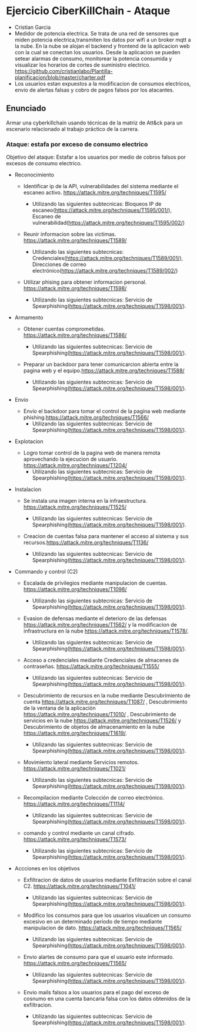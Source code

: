 # Ejercicio CiberKillChain - Ataque

 * Cristian Garcia
 * Medidor de potencia electrica. Se trata de una red de sensores que miden potencia electrica,transmiten los datos por wifi a un broker mqtt a la nube.
 En la nube se alojan el backend y frontend de la aplicacion web con la cual se conectan los usuarios.
 Desde la aplicacion se pueden setear alarmas de consumo, monitorear la potencia consumida y visualizar los horarios de cortes de suministro electrico.
 https://github.com/cristianlabo/Plantilla-planificacion/blob/master/charter.pdf 
 * Los usuarios estan expuestos a la modificacion de consumos electricos, envio de alertas falsas y cobro de pagos falsos por los atacantes.



## Enunciado

Armar una cyberkillchain usando técnicas de la matriz de Att&ck para un escenario relacionado al trabajo práctico de la carrera.

### Ataque: estafa por exceso de consumo electrico

Objetivo del ataque: Estafar a los usuarios por medio de cobros falsos por excesos de consumo electrico.

* Reconocimiento
  
  - Identificar ip de la API, vulnerabilidades del sistema mediante el escaneo activo. https://attack.mitre.org/techniques/T1595/
     - Utilizando las siguientes subtecnicas: Bloqueos IP de escaneo(https://attack.mitre.org/techniques/T1595/001/), Escaneo de vulnerabilidad(https://attack.mitre.org/techniques/T1595/002/)

  - Reunir informacion sobre las victimas. https://attack.mitre.org/techniques/T1589/
     - Utilizando las siguientes subtecnicas: Credenciales(https://attack.mitre.org/techniques/T1589/001/), Direcciones de correo electrónico(https://attack.mitre.org/techniques/T1589/002/)

  - Utilizar phising para obtener informacion personal. https://attack.mitre.org/techniques/T1598/
     - Utilizando las siguientes subtecnicas: Servicio de Spearphishing(https://attack.mitre.org/techniques/T1598/001/).
       
* Armamento
  
  - Obtener cuentas comprometidas. https://attack.mitre.org/techniques/T1586/
    - Utilizando las siguientes subtecnicas: Servicio de Spearphishing(https://attack.mitre.org/techniques/T1598/001/).

  - Preparar un backdoor para tener comunicarcion abierta entre la pagina web y el equipo.https://attack.mitre.org/techniques/T1588/
    - Utilizando las siguientes subtecnicas: Servicio de Spearphishing(https://attack.mitre.org/techniques/T1598/001/).
  
* Envio
  - Envío el backdoor para tomar el control de la pagina web mediante phishing.https://attack.mitre.org/techniques/T1566/
    - Utilizando las siguientes subtecnicas: Servicio de Spearphishing(https://attack.mitre.org/techniques/T1598/001/).
  
* Explotacion
  
  - Logro tomar control de la pagina web de manera remota aprovechando la ejecucion de usuario. https://attack.mitre.org/techniques/T1204/
    - Utilizando las siguientes subtecnicas: Servicio de Spearphishing(https://attack.mitre.org/techniques/T1598/001/).
  
* Instalacion
   
  - Se instala una imagen interna en la infraestructura. https://attack.mitre.org/techniques/T1525/
    - Utilizando las siguientes subtecnicas: Servicio de Spearphishing(https://attack.mitre.org/techniques/T1598/001/).

  - Creacion de cuentas falsa para mantener el acceso al sistema y sus recursos.https://attack.mitre.org/techniques/T1136/
    - Utilizando las siguientes subtecnicas: Servicio de Spearphishing(https://attack.mitre.org/techniques/T1598/001/).
    

* Commando y control (C2)
  
  - Escalada de privilegios mediante manipulacion de cuentas. https://attack.mitre.org/techniques/T1098/
    - Utilizando las siguientes subtecnicas: Servicio de Spearphishing(https://attack.mitre.org/techniques/T1598/001/).
      
  - Evasion de defensas mediante el deterioro de las defensas https://attack.mitre.org/techniques/T1562/  y la modificacion de infrastructura en la nube https://attack.mitre.org/techniques/T1578/.
    - Utilizando las siguientes subtecnicas: Servicio de Spearphishing(https://attack.mitre.org/techniques/T1598/001/).

  - Acceso a credenciales mediante Credenciales de almacenes de contraseñas. https://attack.mitre.org/techniques/T1555/
    - Utilizando las siguientes subtecnicas: Servicio de Spearphishing(https://attack.mitre.org/techniques/T1598/001/).

  - Descubrimiento de recursos en la nube mediante Descubrimiento de cuenta https://attack.mitre.org/techniques/T1087/ , Descubrimiento de la ventana de la aplicación https://attack.mitre.org/techniques/T1010/ , Descubrimiento de servicios en la nube https://attack.mitre.org/techniques/T1526/ y Descubrimiento de objetos de almacenamiento en la nube https://attack.mitre.org/techniques/T1619/.
    - Utilizando las siguientes subtecnicas: Servicio de Spearphishing(https://attack.mitre.org/techniques/T1598/001/).

  - Movimiento lateral mediante Servicios remotos. https://attack.mitre.org/techniques/T1021/
    - Utilizando las siguientes subtecnicas: Servicio de Spearphishing(https://attack.mitre.org/techniques/T1598/001/).

  - Recompilacion mediante Colección de correo electrónico. https://attack.mitre.org/techniques/T1114/
    - Utilizando las siguientes subtecnicas: Servicio de Spearphishing(https://attack.mitre.org/techniques/T1598/001/).

  - comando y control mediante un canal cifrado. https://attack.mitre.org/techniques/T1573/
    - Utilizando las siguientes subtecnicas: Servicio de Spearphishing(https://attack.mitre.org/techniques/T1598/001/).

  
* Accciones en los objetivos
  
  - Exfiltracion de datos de usuarios mediante Exfiltración sobre el canal C2. https://attack.mitre.org/techniques/T1041/
    - Utilizando las siguientes subtecnicas: Servicio de Spearphishing(https://attack.mitre.org/techniques/T1598/001/).

  - Modifico los consumos para que los usuarios visualicen un consumo excesivo en un determinado periodo de tiempo mediante manipulacion de dato. https://attack.mitre.org/techniques/T1565/
    - Utilizando las siguientes subtecnicas: Servicio de Spearphishing(https://attack.mitre.org/techniques/T1598/001/).

  - Envio alartes de consumo para que el usuario este informado. https://attack.mitre.org/techniques/T1565/
    - Utilizando las siguientes subtecnicas: Servicio de Spearphishing(https://attack.mitre.org/techniques/T1598/001/).

  - Envio mails falsos a los usuarios para el pago del exceso de cosnumo en una cuenta bancaria falsa con los datos obtenidos de la exfiltracion.
    - Utilizando las siguientes subtecnicas: Servicio de Spearphishing(https://attack.mitre.org/techniques/T1598/001/).


  

